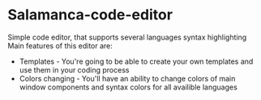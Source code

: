 # Salamanca-code-editor
Simple code editor, that supports several languages syntax highlighting
Main features of this editor are:
- Templates - You're going to be able to create your own templates and use them in your coding process
- Colors changing - You'll have an ability to change colors of main window components and syntax colors for all availible languages
